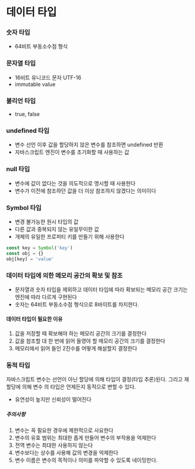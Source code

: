 # 데이터 타입

### 숫자 타입

- 64비트 부동소수점 형식

### 문자열 타입

- 16비트 유니코드 문자 UTF-16
- immutable value

### 불리언 타입

- true, false

### undefined 타입

- 변수 선언 이후 값을 할당하지 않은 변수를 참조하면 undefined 반환
- 자바스크립트 엔진이 변수를 초기화할 때 사용하는 값

### null 타입

- 변수에 값이 없다는 것을 의도적으로 명시할 때 사용한다 
- 변수가 이전에 참조하던 값을 더 이상 참조하지 않겠다는 의미이다

### Symbol 타입

- 변경 불가능한 원시 타입의 값
- 다른 값과 중복되지 않는 유일무이한 값
- 개체의 유일한 프로퍼티 키를 만들기 위해 사용한다

```js
const key = Symbol('key')
const obj = {}
obj[key] = 'value'
```

### 데이터 타입에 의한 메모리 공간의 확보 및 참조

- 문자열과 숫자 타입을 제외하고 데이터 타입에 따라 확보되는 메모리 공간 크기는 엔진에 따라 다르게 구현된다
- 숫자는 64비트 부동소수점 형식으로 8바이트를 차지한다. 

#### 데이터 타입이 필요한 이유

1. 값을 저장할 때 확보해야 하는 메모리 공간의 크기를 결정한다
2. 값을 참조할 대 한 번에 읽어 들영야 할 메모리 공간의 크기를 결정한다
3. 메모리에서 읽어 들인 2진수를 어떻게 해설할지 결정한다 

### 동적 타입

자바스크립트 변수는 선언이 아닌 할당에 의해 타입이 결정(타입 추론)된다. 그리고 재할당에 의해 변수 의 타입은 언제든지 동적으로 변할 수 있다.

- 유연성이 높지만 신뢰성이 떨어진다 

##### 주의사항

1. 변수는 꼭 필요한 경우에 제한적으로 사요한다
2. 변수의 유효 범위는 최대한 좁게 만들어 변수의 부작용을 억제한다
3. 전역 변수는 최대한 사용하지 않는다
4. 변수보다는 상수를 사용해 값의 변경을 억제한다
5. 변수 이름은 변수의 목적이나 의미를 파악할 수 있도록 네이밍한다.